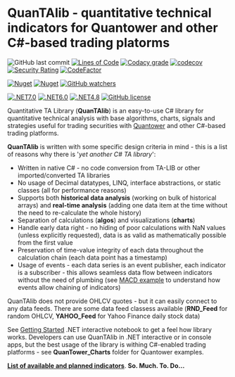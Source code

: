 # QuanTAlib - quantitative technical indicators for Quantower and other C#-based trading platorms

![GitHub last commit](https://img.shields.io/github/last-commit/mihakralj/QuanTAlib)
[![Lines of Code](https://sonarcloud.io/api/project_badges/measure?project=mihakralj_QuanTAlib&metric=ncloc)](https://sonarcloud.io/summary/overall?id=mihakralj_QuanTAlib)
[![Codacy grade](https://img.shields.io/codacy/grade/b1f9109222234c87bce45f1fd4c63aee?style=flat-square)](https://app.codacy.com/gh/mihakralj/QuanTAlib/dashboard)
[![codecov](https://codecov.io/gh/mihakralj/QuanTAlib/branch/main/graph/badge.svg?style=flat-square&token=YNMJRGKMTJ?style=flat-square)](https://codecov.io/gh/mihakralj/QuanTAlib)
[![Security Rating](https://sonarcloud.io/api/project_badges/measure?project=mihakralj_QuanTAlib&metric=security_rating)](https://sonarcloud.io/summary/new_code?id=mihakralj_QuanTAlib)
[![CodeFactor](https://www.codefactor.io/repository/github/mihakralj/quantalib/badge/main)](https://www.codefactor.io/repository/github/mihakralj/quantalib/overview/main)

[![Nuget](https://img.shields.io/nuget/v/QuanTAlib?style=flat-square)](https://www.nuget.org/packages/QuanTAlib/)
[![Nuget](https://img.shields.io/nuget/dt/QuanTAlib?style=flat-square)](https://www.nuget.org/packages/QuanTAlib/)
[![GitHub watchers](https://img.shields.io/github/watchers/mihakralj/QuanTAlib?style=flat-square)](https://github.com/mihakralj/QuanTAlib/watchers)

[![.NET7.0](https://img.shields.io/badge/.NET-7.0-yellow?style=flat-square)](https://dotnet.microsoft.com/en-us/download/dotnet/7.0)
[![.NET6.0](https://img.shields.io/badge/.NET-6.0-blue?style=flat-square)](https://dotnet.microsoft.com/en-us/download/dotnet/6.0)
[![.NET4.8](https://img.shields.io/badge/.NET-4.8-blue?style=flat-square)](https://dotnet.microsoft.com/en-us/download/dotnet-framework/net48)
[![GitHub license](https://img.shields.io/github/license/mihakralj/QuanTAlib?style=flat-square)](Docs/LICENSE)


Quantitative TA Library (**QuanTAlib**) is an easy-to-use C# library for quantitative technical analysis with base algorithms, charts, signals and strategies useful for trading securities with [Quantower](https://www.quantower.com/) and other C#-based trading platforms.

**QuanTAlib** is written with some specific design criteria in mind - this is a list of reasons why there is '_yet another C# TA library_':

- Written in native C# - no code conversion from TA-LIB or other imported/converted TA libraries
- No usage of Decimal datatypes, LINQ, interface abstractions, or static classes (all for performance reasons)
- Supports both **historical data analysis** (working on bulk of historical arrays) and **real-time analysis** (adding one data item at the time without the need to re-calculate the whole history)
- Separation of calculations (**algos**) and visualizations (**charts**)
- Handle early data right - no hiding of poor calculations with NaN values (unless explicitly requested), data is as valid as mathematically possible from the first value
- Preservation of time-value integrity of each data throughout the calculation chain (each data point has a timestamp)
- Usage of events - each data series is an event publisher, each indicator is a subscriber - this allows seamless data flow between indicators without the need of plumbing (see [MACD example](https://github.com/mihakralj/QuanTAlib/blob/main/Docs/macd_example.ipynb) to understand how events allow chaining of indicators)

QuanTAlib does not provide OHLCV quotes - but it can easily connect to any data feeds. There are some data feed classess
available (**RND_Feed** for random OHLCV, **YAHOO_Feed** for Yahoo Finance daily stock data)

See [Getting Started](https://github.com/mihakralj/QuanTAlib/blob/main/Docs/getting_started.ipynb) .NET interactive notebook to get a feel how library works. Developers can use QuanTAlib in .NET interactive or in console apps, but the best
usage of the library is withing C#-enabled trading platforms - see **QuanTower_Charts** folder for Quantower examples.

[**List of available and planned indicators**](https://github.com/mihakralj/QuanTAlib/blob/main/Docs/coverage.md). **So. Much. To. Do...**
